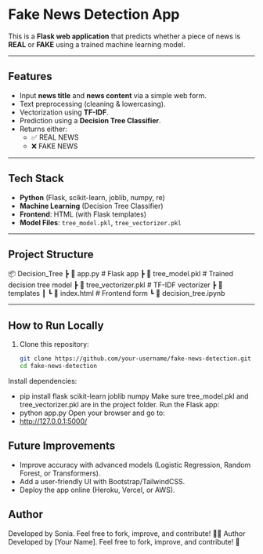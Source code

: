 # Fake News Detection App

This is a **Flask web application** that predicts whether a piece of news is **REAL** or **FAKE** using a trained machine learning model.

---

## Features
- Input **news title** and **news content** via a simple web form.
- Text preprocessing (cleaning & lowercasing).
- Vectorization using **TF-IDF**.
- Prediction using a **Decision Tree Classifier**.
- Returns either:
  - ✅ REAL NEWS
  - ❌ FAKE NEWS

---

## Tech Stack
- **Python** (Flask, scikit-learn, joblib, numpy, re)
- **Machine Learning** (Decision Tree Classifier)
- **Frontend**: HTML (with Flask templates)
- **Model Files**: `tree_model.pkl`, `tree_vectorizer.pkl`

---

## Project Structure
📦 Decision_Tree
┣ 📜 app.py # Flask app
┣ 📜 tree_model.pkl # Trained decision tree model
┣ 📜 tree_vectorizer.pkl # TF-IDF vectorizer
┣ 📜 templates
┃ ┗ 📜 index.html # Frontend form
┗ 📜 decision_tree.ipynb

---

## How to Run Locally
1. Clone this repository:
   ```bash
   git clone https://github.com/your-username/fake-news-detection.git
   cd fake-news-detection
Install dependencies:
  - pip install flask scikit-learn joblib numpy
Make sure tree_model.pkl and tree_vectorizer.pkl are in the project folder.
Run the Flask app:
  - python app.py
Open your browser and go to:
  - http://127.0.0.1:5000/

## Future Improvements
  - Improve accuracy with advanced models (Logistic Regression, Random Forest, or Transformers).
  - Add a user-friendly UI with Bootstrap/TailwindCSS.
  - Deploy the app online (Heroku, Vercel, or AWS).

## Author
Developed by Sonia.
Feel free to fork, improve, and contribute!
👨‍💻 Author
Developed by [Your Name].
Feel free to fork, improve, and contribute! 🚀
